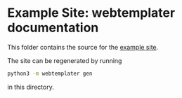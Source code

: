 # Example Site: webtemplater documentation

This folder contains the source for the [example site](demolinkhere).

The site can be regenerated by running
```sh
python3 -m webtemplater gen
```
in this directory.
